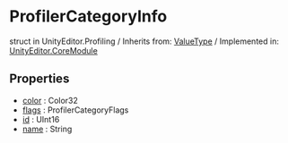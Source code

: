 # ProfilerCategoryInfo
struct in UnityEditor.Profiling
 / Inherits from: <a href="https://docs.unity3d.com/6000.1/Documentation/ScriptReference/ValueType.html">ValueType</a> / Implemented in: <a href="https://docs.unity3d.com/6000.1/Documentation/ScriptReference/UnityEditor.CoreModule.html">UnityEditor.CoreModule</a>

## Properties
- <a href="https://docs.unity3d.com/6000.1/Documentation/ScriptReference/ProfilerCategoryInfo-color.html">color</a> : Color32
- <a href="https://docs.unity3d.com/6000.1/Documentation/ScriptReference/ProfilerCategoryInfo-flags.html">flags</a> : ProfilerCategoryFlags
- <a href="https://docs.unity3d.com/6000.1/Documentation/ScriptReference/ProfilerCategoryInfo-id.html">id</a> : UInt16
- <a href="https://docs.unity3d.com/6000.1/Documentation/ScriptReference/ProfilerCategoryInfo-name.html">name</a> : String
